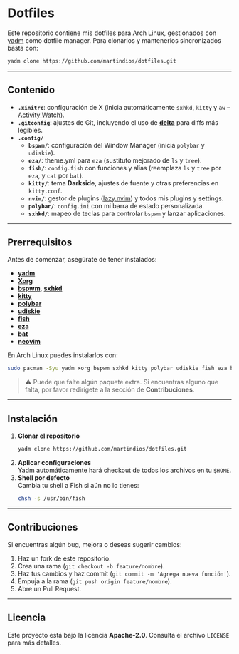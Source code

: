 # Dotfiles

Este repositorio contiene mis dotfiles para Arch Linux, gestionados con [yadm](https://yadm.io/) como dotfile manager. Para clonarlos y mantenerlos sincronizados basta con:

```bash
yadm clone https://github.com/martindios/dotfiles.git
```

---

## Contenido

- **`.xinitrc`**: configuración de X (inicia automáticamente `sxhkd`, `kitty` y `aw` – [Activity Watch](https://activitywatch.net)).
- **`.gitconfig`**: ajustes de Git, incluyendo el uso de [**delta**](https://github.com/dandavison/delta) para diffs más legibles.
- **`.config/`**  
  - **`bspwm/`**: configuración del Window Manager (inicia `polybar` y `udiskie`).  
  - **`eza/`**: theme.yml para `eza` (sustituto mejorado de `ls` y `tree`).  
  - **`fish/`**: `config.fish` con funciones y alias (reemplaza `ls` y `tree` por `eza`, y `cat` por `bat`).  
  - **`kitty/`**: tema **Darkside**, ajustes de fuente y otras preferencias en `kitty.conf`.  
  - **`nvim/`**: gestor de plugins ([lazy.nvim](https://github.com/folke/lazy.nvim)) y todos mis plugins y settings.  
  - **`polybar/`**: `config.ini` con mi barra de estado personalizada.  
  - **`sxhkd/`**: mapeo de teclas para controlar `bspwm` y lanzar aplicaciones.

---

## Prerrequisitos

Antes de comenzar, asegúrate de tener instalados:

- [**yadm**](https://yadm.io/)
- [**Xorg**](https://wiki.archlinux.org/title/Xorg)  
- [**bspwm**](https://github.com/baskerville/bspwm), [**sxhkd**](https://github.com/baskerville/sxhkd)
- [**kitty**](https://github.com/kovidgoyal/kitty)
- [**polybar**](https://github.com/polybar/polybar)  
- [**udiskie**](https://github.com/coldfix/udiskie)  
- [**fish**](https://fishshell.com/)
- [**eza**](https://github.com/eza-community/eza) 
- [**bat**](https://github.com/sharkdp/bat)  
- [**neovim**](https://neovim.io/)

En Arch Linux puedes instalarlos con:
```bash
sudo pacman -Syu yadm xorg bspwm sxhkd kitty polybar udiskie fish eza bat neovim
```

> ⚠️ Puede que falte algún paquete extra. Si encuentras alguno que falta, por favor redirígete a la sección de **Contribuciones**.

---

## Instalación

1. **Clonar el repositorio**  
   ```bash
   yadm clone https://github.com/martindios/dotfiles.git
   ```
2. **Aplicar configuraciones**  
   Yadm automáticamente hará checkout de todos los archivos en tu `$HOME`.
3. **Shell por defecto**  
   Cambia tu shell a Fish si aún no lo tienes:
   ```bash
   chsh -s /usr/bin/fish
   ```
   
---

## Contribuciones

Si encuentras algún bug, mejora o deseas sugerir cambios:

1. Haz un fork de este repositorio.  
2. Crea una rama (`git checkout -b feature/nombre`).  
3. Haz tus cambios y haz commit (`git commit -m 'Agrega nueva función'`).  
4. Empuja a la rama (`git push origin feature/nombre`).  
5. Abre un Pull Request.

---

## Licencia

Este proyecto está bajo la licencia **Apache-2.0**. Consulta el archivo `LICENSE` para más detalles.
